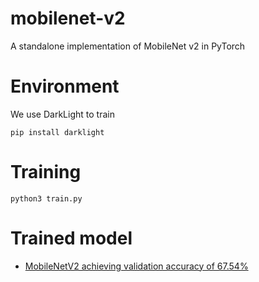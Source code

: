 # mobilenet-v2
A standalone implementation of MobileNet v2 in PyTorch

# Environment
We use DarkLight to train

```Shell
pip install darklight
```

# Training

```
python3 train.py
```

# Trained model

- [MobileNetV2 achieving validation accuracy of 67.54%](https://drive.google.com/file/d/1ZNB6UeC5asP3OQ26OIIrJAZmFoc5kwgu/view?usp=sharing)
